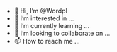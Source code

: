 - 👋 Hi, I’m @Wordpl
- 👀 I’m interested in ...
- 🌱 I’m currently learning ...
- 💞️ I’m looking to collaborate on ...
- 📫 How to reach me ...

<!---
Wordpl/Wordpl is a ✨ special ✨ repository because its `README.md` (this file) appears on your GitHub profile.
You can click the Preview link to take a look at your changes.
--->
